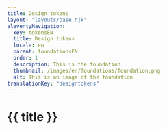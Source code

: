 ```yaml
---
title: Design tokens
layout: "layouts/base.njk"
eleventyNavigation:
  key: tokensEN
  title: Design tokens
  locale: en
  parent: foundationsEN
  order: 1
  description: This is the foundation
  thumbnail: /images/en/foundations/foundation.png
  alt: This is an image of the foundation
translationKey: "designtokens"
---
```


<h1  class="mb-500">{{ title }}</h1>
